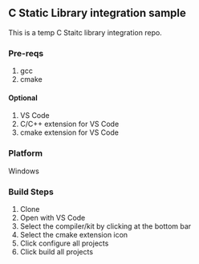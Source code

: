 ## C Static Library integration sample
This is a temp C Staitc library integration repo. 

### Pre-reqs
1. gcc
1. cmake

#### Optional
1. VS Code
1. C/C++ extension for VS Code
1. cmake extension for VS Code

### Platform
Windows

### Build Steps
1. Clone
1. Open with VS Code
1. Select the compiler/kit by clicking at the bottom bar
1. Select the cmake extension icon 
1. Click configure all projects
1. Click build all projects

